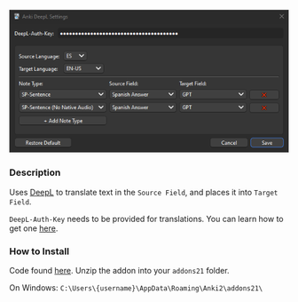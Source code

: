 ![image of Settings page](./readme/anki_deepl_settings.png)

### Description

Uses [DeepL](https://www.deepl.com/en/translator) to translate text in the `Source Field`, and places it into `Target Field`.

`DeepL-Auth-Key` needs to be provided for translations. You can learn how to get one [here](https://developers.deepl.com/docs/getting-started/managing-api-keys).

### How to Install

Code found [here](). Unzip the addon into your `addons21` folder.

On Windows: `C:\Users\{username}\AppData\Roaming\Anki2\addons21\`
